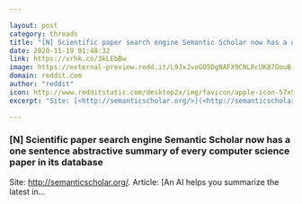 ```yaml
---

layout: post
category: threads
title: "[N] Scientific paper search engine Semantic Scholar now has a one sentence abstractive summary of every computer science paper in its database"
date: 2020-11-19 01:48:32
link: https://vrhk.co/3kLEbBw
image: https://external-preview.redd.it/L9JxJvoGO5DgNAFX9CNLRcUK87OouB-xfl12u4l5Qhk.jpg?width=1200&height=628.272251309&auto=webp&crop=1200:628.272251309,smart&s=68bc987d06b7812d40760c1cef0d2f4f57424113
domain: reddit.com
author: "reddit"
icon: http://www.redditstatic.com/desktop2x/img/favicon/apple-icon-57x57.png
excerpt: "Site: [<http://semanticscholar.org/>](<http://semanticscholar.org/>). Article: [An AI helps you summarize the latest in..."

---
```


### [N] Scientific paper search engine Semantic Scholar now has a one sentence abstractive summary of every computer science paper in its database

Site: [<http://semanticscholar.org/>](<http://semanticscholar.org/>). Article: [An AI helps you summarize the latest in...